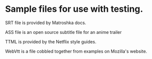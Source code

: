 # Sample files for use with testing.

SRT file is provided by Matroshka docs.

ASS file is an open source subtitle file for an anime trailer

TTML is provided by the Netflix style guides.

WebVtt is a file cobbled together from examples on Mozilla's website. 
